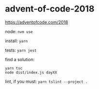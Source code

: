 # advent-of-code-2018

https://adventofcode.com/2018

node: `nvm use`

install: `yarn`

tests: `yarn jest`

find a solution:
```
yarn tsc
node dist/index.js dayXX
```

lint, if you must: `yarn tslint --project .`